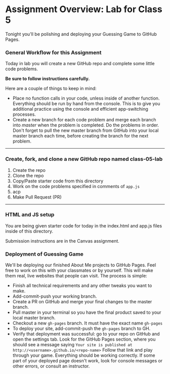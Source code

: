 # Assignment Overview: Lab for Class 5

Tonight you'll be polishing and deploying your Guessing Game to GitHub Pages.

### General Workflow for this Assignment

Today in lab you will create a new GitHub repo and complete some little code problems.

**Be sure to follow instructions carefully.**

Here are a couple of things to keep in mind:

* Place no function calls in your code, unless inside of another function. Everything should be run by hand from the console. This is to give you additional practice using the console and efficient app-switching processes.
* Create a new branch for each code problem and merge each branch into *master* when the problem is completed. Do the problems in order. Don't forget to pull the new master branch from GitHub into your local master branch each time, before creating the branch for the next problem.

---
### Create, fork, and clone a new GitHub repo named class-05-lab

1. Create the repo
2. Clone the repo
5. Copy/Paste starter code from this directory
6. Work on the code problems specified in comments of `app.js`
7. acp
8. Make Pull Request (PR)

---
### HTML and JS setup
You are being given starter code for today in the index.html and app.js files inside of this directory.

Submission instructions are in the Canvas assignment.

### Deployment of Guessing Game

We'll be deploying our finished About Me projects to GitHub Pages. Feel free to work on this with your classmates or by yourself. This will make them real, live websites that people can visit. The process is simple:

- Finish all technical requirements and any other tweaks you want to make.
- Add-commit-push your working branch.
- Create a PR on GitHub and merge your final changes to the master branch.
- Pull master in your terminal so you have the final product saved to your local master branch.
- Checkout a new `gh-pages` branch. It must have the exact name `gh-pages`
- To deploy your site, add-commit-push the `gh-pages` branch to GH.
- Verify that deployment was successful: go to your repo on GitHub and open the settings tab. Look for the GitHub Pages section, where you should see a message saying `Your site is published at http://<username>.github.io/<repo-name>` Follow that link and play through your game. Everything should be working correctly. If some part of your deployed page doesn't work, look for console messages or other errors, or consult an instructor.
